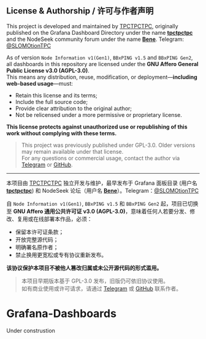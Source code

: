 ## License & Authorship / 许可与作者声明

This project is developed and maintained by [TPCTPCTPC](https://github.com/TPCTPCTPC), originally published on the Grafana Dashboard Directory under the name [**tpctpctpc**](https://grafana.com/orgs/tpctpctpc) and the NodeSeek community forum under the name [**Bene**](https://www.nodeseek.com/space/17580#/general). Telegram: [@SLOMOtionTPC](https://t.me/SLOMOtionTPC)

As of version `Node Information v1(Gen1)`, `BBxPING v1.5` and `BBxPING Gen2`, all dashboards in this repository are licensed under the **GNU Affero General Public License v3.0 (AGPL-3.0)**.  
This means any distribution, reuse, modification, or deployment—**including web-based usage**—must:

- Retain this license and its terms;
- Include the full source code;
- Provide clear attribution to the original author;
- Not be relicensed under a more permissive or proprietary license.

**This license protects against unauthorized use or republishing of this work without complying with these terms.**

> This project was previously published under GPL-3.0. Older versions may remain available under that license.  
> For any questions or commercial usage, contact the author via [Telegram](https://t.me/SLOMOtionTPC) or [GitHub](https://github.com/TPCTPCTPC).

---

本项目由 [TPCTPCTPC](https://github.com/TPCTPCTPC) 独立开发与维护，最早发布于 Grafana 面板目录 (用户名 [**tpctpctpc**](https://grafana.com/orgs/tpctpctpc)) 和 NodeSeek 论坛（用户名 [**Bene**](https://www.nodeseek.com/space/17580#/general)）。Telegram：[@SLOMOtionTPC](https://t.me/SLOMOtionTPC)

自 `Node Information v1(Gen1)`, `BBxPING v1.5` 和 `BBxPING Gen2` 起，项目已切换至 **GNU Affero 通用公共许可证 v3.0 (AGPL-3.0)**，意味着任何人若要分发、修改、复用或在线部署本作品，必须：

- 保留本许可证条款；
- 开放完整源代码；
- 明确署名原作者；
- 禁止换用更宽松或专有协议重新发布。

**该协议保护本项目不被他人篡改归属或未公开源代码的形式滥用。**

> 本项目早期版本基于 GPL-3.0 发布，旧版仍可依旧协议使用。  
> 如有商业使用或许可请求，请通过 [Telegram](https://t.me/SLOMOtionTPC) 或 [GitHub](https://github.com/TPCTPCTPC) 联系作者。

# Grafana-Dashboards

Under construstion
